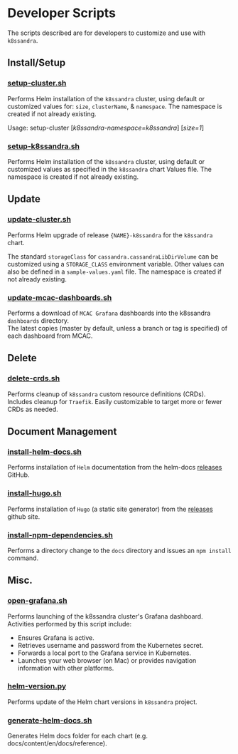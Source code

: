 
# Developer Scripts
The scripts described are for developers to customize and use with `k8ssandra`.

## Install/Setup

### [setup-cluster.sh](https://github.com/k8ssandra/k8ssandra/tree/main/scripts/setup-cluster.sh)

Performs Helm installation of the `k8ssandra` cluster, using default or customized values for: `size`, `clusterName`,
& `namespace`. The namespace is created if not already existing.

Usage: setup-cluster [_k8ssandra-namespace=k8ssandra_] <name> [_size=1_]

### [setup-k8ssandra.sh](https://github.com/k8ssandra/k8ssandra/tree/main/scripts/setup-k8ssandra.sh)

Performs Helm installation of the `k8ssandra` cluster, using default or customized values as specified in
the `k8ssandra` chart Values file. The namespace is created if not already existing.

## Update

### [update-cluster.sh](https://github.com/k8ssandra/k8ssandra/tree/main/scripts/update-cluster.sh)

Performs Helm upgrade of release `{NAME}-k8ssandra` for the `k8ssandra` chart.

The standard `storageClass` for `cassandra.cassandraLibDirVolume` can be customized
using a `STORAGE_CLASS` environment variable.  Other values can also be defined
in a `sample-values.yaml` file. The namespace is created if not already existing.

### [update-mcac-dashboards.sh](https://github.com/k8ssandra/k8ssandra/tree/main/scripts/update-mcac-dashboards.sh)

Performs a download of `MCAC Grafana` dashboards into the k8ssandra `dashboards` directory.  
The latest copies (master by default, unless a branch or tag is specified) of each dashboard from MCAC.


## Delete

### [delete-crds.sh](https://github.com/k8ssandra/k8ssandra/tree/main/scripts/delete-crds.sh)

Performs cleanup of `k8ssandra` custom resource definitions (CRDs).   Includes cleanup for `Traefik`.  Easily
customizable to target more or fewer CRDs as needed.

## Document Management

### [install-helm-docs.sh](https://github.com/k8ssandra/k8ssandra/tree/main/scripts/install-helm-docs.sh)
Performs installation of `Helm` documentation from the helm-docs [releases](https://github.com/norwoodj/helm-docs/releases) GitHub.

### [install-hugo.sh](https://github.com/k8ssandra/k8ssandra/tree/main/scripts/install-hugo.sh)
Performs installation of `Hugo` (a static site generator) from the [releases](https://github.com/gohugoio/hugo/releases/) github site.

### [install-npm-dependencies.sh](https://github.com/k8ssandra/k8ssandra/tree/main/scripts/install-npm-dependencies.sh)
Performs a directory change to the `docs` directory and issues an `npm install` command.

## Misc.

### [open-grafana.sh](https://github.com/k8ssandra/k8ssandra/tree/main/scripts/open-grafana.sh)

Performs launching of the k8ssandra cluster's Grafana dashboard.  Activities performed by this script include:
* Ensures Grafana is active.
* Retrieves username and password from the Kubernetes secret.
* Forwards a local port to the Grafana service in Kubernetes.
* Launches your web browser (on Mac) or provides navigation information with other platforms.

### [helm-version.py](https://github.com/k8ssandra/k8ssandra/tree/main/scripts/helm-version.py)

Performs update of the Helm chart versions in `k8ssandra` project.

### [generate-helm-docs.sh](https://github.com/k8ssandra/k8ssandra/tree/main/scripts/generate-helm-docs.sh)
Generates Helm docs folder for each chart (e.g. docs/content/en/docs/reference).


